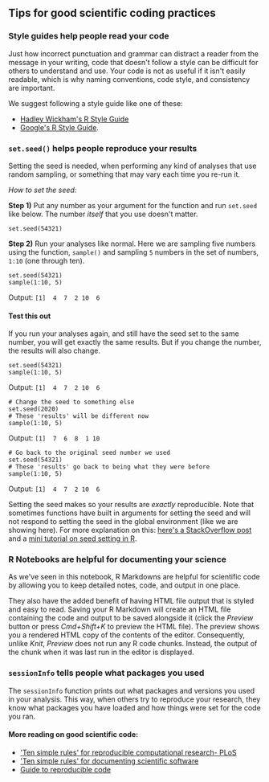 ## Tips for good scientific coding practices

### Style guides help people read your code

Just how incorrect punctuation and grammar can distract a reader from the message in your writing, code that doesn't follow a style can be difficult for others to understand and use.
Your code is not as useful if it isn't easily readable, which is why naming conventions, code style, and consistency are important.

We suggest following a style guide like one of these:  
- [Hadley Wickham's R Style Guide](http://adv-r.had.co.nz/Style.html)  
- [Google's R Style Guide](https://google.github.io/styleguide/Rguide.xml).   

### `set.seed()` helps people reproduce your results

Setting the seed is needed, when performing any kind of analyses that use random sampling, or something that may vary each time you re-run it.

*How to set the seed:*

**Step 1)** Put any number as your argument for the function and run `set.seed` like below.
The number *itself* that you use doesn't matter.

```
set.seed(54321)
```

**Step 2)** Run your analyses like normal.
Here we are sampling five numbers using the function, `sample()` and sampling `5` numbers in the set of numbers, `1:10` (one through ten).

```
set.seed(54321)
sample(1:10, 5)
```
Output: `[1]  4  7  2 10  6`

#### Test this out

If you run your analyses again, and still have the seed set to the same number, you will get exactly the same results.
But if you change the number, the results will also change.

```
set.seed(54321)
sample(1:10, 5)
```
Output: `[1]  4  7  2 10  6`

```
# Change the seed to something else
set.seed(2020)
# These 'results' will be different now
sample(1:10, 5)
```
Output: `[1]  7  6  8  1 10`

```
# Go back to the original seed number we used
set.seed(54321)
# These 'results' go back to being what they were before
sample(1:10, 5)
```
Output: `[1]  4  7  2 10  6`

Setting the seed makes so your results are *exactly* reproducible.
Note that sometimes functions have built in arguments for setting the seed and will not respond to setting the seed in the global environment (like we are showing here).
For more explanation on this: [here's a StackOverflow post](https://stackoverflow.com/questions/13605271/reasons-for-using-the-set-seed-function) and a [mini tutorial on seed setting in R](https://rpubs.com/Mentors_Ubiqum/Set_Seed).

### R Notebooks are helpful for documenting your science

As we've seen in this notebook, R Markdowns are helpful for scientific code by allowing you to keep detailed notes, code, and output in one place.

They also have the added benefit of having HTML file output that is styled and easy to read.
Saving your R Markdown will create an HTML file containing the code and output to be saved alongside it (click the *Preview* button or press *Cmd+Shift+K* to preview the HTML file).
The preview shows you a rendered HTML copy of the contents of the editor.
Consequently, unlike *Knit*, *Preview* does not run any R code chunks.
Instead, the output of the chunk when it was last run in the editor is displayed.

### `sessionInfo` tells people what packages you used

The `sessionInfo` function prints out what packages and versions you used in your analysis.
This way, when others try to reproduce your research, they know what packages you have loaded and how things were set for the code you ran.

#### More reading on good scientific code:

- ['Ten simple rules' for reproducible computational research- PLoS](https://journals.plos.org/ploscompbiol/article?id=10.1371/journal.pcbi.1003285)
- ['Ten simple rules' for documenting scientific software](https://journals.plos.org/ploscompbiol/article?id=10.1371/journal.pcbi.1006561)
- [Guide to reproducible code](https://github.com/crazyhottommy/getting-started-with-genomics-tools-and-resources/blob/master/guide-to-reproducible-code.pdf)
